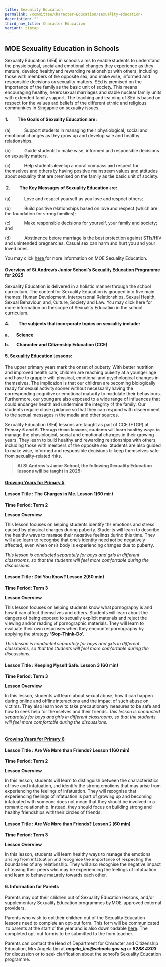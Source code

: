 ```yaml
---
title: Sexuality Education
permalink: /committee/Character-Education/sexuality-education/
description: ""
third_nav_title: Character Education
variant: tiptap
---
```

<p></p>
<h2><strong>MOE Sexuality Education in Schools</strong></h2>
<p></p>
<p>Sexuality Education (SEd) in schools aims to enable students to understand
the physiological, social and emotional changes they experience as they
mature, develop healthy and rewarding relationships with others, including
those with members of the opposite sex, and make wise, informed and responsible
decisions on sexuality matters. SEd is premised on the importance of the
family as the basic unit of society. This means encouraging healthy, heterosexual
marriages and stable nuclear family units with extended family support.
The teaching and learning of SEd is based on respect for the values and
beliefs of the different ethnic and religious communities in Singapore
on sexuality issues.</p>
<p></p>
<h4><strong>1.&nbsp;&nbsp;&nbsp;&nbsp;&nbsp;&nbsp;&nbsp;&nbsp; The Goals of Sexuality Education are:</strong></h4>
<p>(a)&nbsp;&nbsp;&nbsp;&nbsp;&nbsp;&nbsp;&nbsp;&nbsp;&nbsp;&nbsp; Support
students in managing their physiological, social and emotional changes
as they grow up and develop safe and healthy relationships.&nbsp;</p>
<p>(b)&nbsp;&nbsp;&nbsp;&nbsp;&nbsp;&nbsp;&nbsp;&nbsp;&nbsp;&nbsp; Guide
students to make wise, informed and responsible decisions on sexuality
matters.&nbsp;</p>
<p>(c)&nbsp;&nbsp;&nbsp;&nbsp;&nbsp;&nbsp;&nbsp;&nbsp;&nbsp;&nbsp; Help students
develop a moral compass and respect for themselves and others by having
positive mainstream values and attitudes about sexuality that are premised
on the family as the basic unit of society.&nbsp;</p>
<h4><strong>&nbsp;2.&nbsp;&nbsp;&nbsp;&nbsp;&nbsp;&nbsp;&nbsp;&nbsp; The Key Messages of Sexuality Education are:&nbsp;</strong></h4>
<p>(a)&nbsp;&nbsp;&nbsp;&nbsp;&nbsp;&nbsp;&nbsp;&nbsp;&nbsp;&nbsp; Love and
respect yourself as you love and respect others;</p>
<p>(b)&nbsp;&nbsp;&nbsp;&nbsp;&nbsp;&nbsp;&nbsp;&nbsp;&nbsp;&nbsp; Build
positive relationships based on love and respect (which are the foundation
for strong families);</p>
<p>(c)&nbsp;&nbsp;&nbsp;&nbsp;&nbsp;&nbsp;&nbsp;&nbsp;&nbsp;&nbsp; Make responsible
decisions for yourself, your family and society; and</p>
<p>(d)&nbsp;&nbsp;&nbsp;&nbsp;&nbsp;&nbsp;&nbsp;&nbsp;&nbsp;&nbsp; Abstinence
before marriage is the best protection against STIs/HIV and unintended
pregnancies. Casual sex can harm and hurt you and your loved ones.</p>
<p></p>
<p>You may click <a href="https://go.gov.sg/moe-sexuality-education" rel="noopener nofollow" target="_blank">here </a>for
more information on MOE Sexuality Education.</p>
<p></p>
<h4><strong>Overview of St Andrew’s Junior School’s Sexuality Education Programme for 2025</strong></h4>
<p>Sexuality Education is delivered in a holistic manner through the school
curriculum. The content for Sexuality Education is grouped into five main
themes: Human Development, Interpersonal Relationships, Sexual Health,
Sexual Behaviour, and, Culture, Society and Law. You may click here for
more information on the scope of Sexuality Education in the school curriculum.</p>
<h4><strong>4.&nbsp;&nbsp;&nbsp;&nbsp;&nbsp;&nbsp;&nbsp;&nbsp; The subjects that incorporate topics on sexuality include:</strong></h4>
<p><strong>a.&nbsp;&nbsp;&nbsp;&nbsp;&nbsp;&nbsp; Science</strong>
</p>
<p><strong>b.&nbsp;&nbsp;&nbsp;&nbsp;&nbsp;&nbsp; Character and Citizenship Education (CCE)</strong>
</p>
<h4><strong>5.          Sexuality Education Lessons</strong>:</h4>
<p>The upper primary years mark the onset of puberty. With better nutrition
and improved health care, children are reaching puberty at a younger age
and have to grapple with physical, emotional and psychological changes
in themselves. The implication is that our children are becoming biologically
ready for sexual activity sooner without necessarily having the corresponding
cognitive or emotional maturity to modulate their behaviours. Furthermore,
our young are also exposed to a wide range of influences that could endanger
health and undermine the integrity of the family. Our students require
close guidance so that they can respond with discernment to the sexual
messages in the media and other sources.</p>
<p></p>
<p>Sexuality Education (SEd) lessons are taught as part of CCE (FTGP) at
Primary 5 and 6. Through these lessons, students will learn healthy ways
to manage the physiological, social and emotional changes in their growing
years. They learn to build healthy and rewarding relationships with others,
including those with members of the opposite sex. Students are also guided
to make wise, informed and responsible decisions to keep themselves safe
from sexuality-related risks.</p>
<p></p>
<blockquote>
<p><strong>At St Andrew’s Junior School, the following Sexuality Education lessons will be taught in 2025:</strong>
</p>
<p></p>
</blockquote>
<h4><strong><u>Growing Years for Primary 5</u></strong></h4>
<h4><strong>Lesson Title&nbsp;: The Changes in Me. Lesson 1(60 min)</strong></h4>
<p><strong>Time Period: Term 2</strong>
</p>
<p><strong>Lesson Overview</strong>
</p>
<p>This lesson focuses on helping students identify the emotions and stress
caused by physical changes during puberty. Students will learn to describe
the healthy ways to manage their negative feelings during this time. They
will also learn to recognise that one’s identity need not be negatively
affected, even when one’s body is experiencing changes due to puberty.</p>
<p><em>This lesson is conducted separately for boys and girls in different classrooms, so that the students will feel more comfortable during the discussions.</em>
</p>
<h4><strong>Lesson Title&nbsp;: Did You Know? Lesson 2(60 min)</strong></h4>
<p><strong>Time Period: Term 3</strong>
</p>
<p><strong>Lesson Overview</strong>
</p>
<p>This lesson focuses on helping students know what pornography is and how
it can affect themselves and others. Students will learn about the dangers
of being exposed to sexually explicit materials and reject the viewing
and/or reading of pornographic materials. They will learn to evaluate their
own responses when they encounter pornography by applying the strategy <strong>‘Stop-Think-Do’.</strong>
</p>
<p><em>This lesson is conducted separately for boys and girls in different classrooms, so that the students will feel more comfortable during the discussions.</em>
</p>
<h4><strong>Lesson Title&nbsp;: Keeping Myself Safe. Lesson 3 (60 min)</strong></h4>
<p><strong>Time Period: Term 3</strong>
</p>
<p><strong>Lesson Overview</strong>
</p>
<p>In this lesson, students will learn about sexual abuse, how it can happen
during online and offline interactions and the impact of such abuse on
victims. They also learn how to take precautionary measures to be safe
and how to seek help for themselves and their friends. <em>This lesson is conducted separately for boys and girls in different classrooms, so that the students will feel more comfortable during the discussions.</em>
</p>
<h4><strong><br><u>Growing Years for Primary 6</u></strong></h4>
<h4><strong>Lesson Title&nbsp;: Are We More than Friends? Lesson 1 (60 min)</strong></h4>
<p><strong>Time Period: Term 2</strong>
</p>
<p><strong>Lesson Overview</strong>
</p>
<p>In this lesson, students will learn to distinguish between the characteristics
of love and infatuation, and identify the strong emotions that may arise
from experiencing the feelings of infatuation. They will recognise that
experiencing feelings of infatuation is part of growing up and becoming
infatuated with someone does not mean that they should be involved in a
romantic relationship. Instead, they should focus on building strong and
healthy friendships with their circles of friends.</p>
<h4><strong>Lesson Title&nbsp;: Are We More than Friends? Lesson 2 (60 min)</strong></h4>
<p><strong>Time Period: Term 3</strong>
</p>
<p><strong>Lesson Overview</strong>
</p>
<p>In this lesson, students will learn healthy ways to manage the emotions
arising from infatuation and recognise the importance of respecting the
boundaries of any relationship. They will also recognise the negative impact
of teasing their peers who may be experiencing the feelings of infatuation
and learn to behave maturely towards each other.</p>
<p></p>
<h4><strong>6.        Information for Parents</strong></h4>
<p>Parents may opt their children out of Sexuality Education lessons, and/or
supplementary Sexuality Education programmes by MOE-approved external providers.</p>
<p>Parents who wish to opt their children out of the Sexuality Education
lessons need to complete an opt-out form. This form will be communicated
&nbsp;to parents at the start of the year and is also downloadable <a href="/files/SEd_Letter_for_Website.pdf" rel="noopener nofollow" target="_blank">here</a>.
The completed opt-out form is to be submitted to the form teacher.</p>
<p>Parents can contact the Head of Department for Character and Citizenship
Education, Mrs Angela Lim at <strong><em><a rel="noopener noreferrer nofollow" target="_blank">angela_lim@schools.gov.sg</a> </em></strong>or <strong><em>6288 4303 </em></strong>for
discussion or to seek clarification about the school’s Sexuality Education
programme.</p>
<p></p>